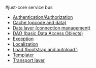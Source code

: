 #just-core service bus
 * [Authentication/Authorization](https://github.com/CHGLongStone/just-core/wiki/AUTH)
 * [Cache (opcode and data)](https://github.com/CHGLongStone/just-core/wiki/Cache) 
 * [Data layer (connection management)](https://github.com/CHGLongStone/just-core/wiki/Data-layer) 
 * [DAO (basic Data Access Objects)](https://github.com/CHGLongStone/just-core/wiki/DAO)
 * [Exception](https://github.com/CHGLongStone/just-core/wiki/Exception)
 * [Localization](https://github.com/CHGLongStone/just-core/wiki/Localization) 
 * [Load (bootstrap and autoload )](https://github.com/CHGLongStone/just-core/wiki/Load)
 * [Templater]()
 * [Transport layer](https://github.com/CHGLongStone/just-core/wiki/Transport)